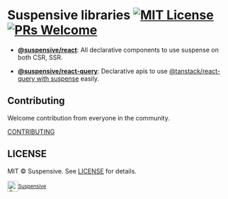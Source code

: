 # Suspensive libraries [![MIT License](https://img.shields.io/badge/license-MIT-blue.svg)](https://github.com/suspensive/react/blob/main/LICENSE) [![PRs Welcome](https://img.shields.io/badge/PRs-welcome-brightgreen.svg)](https://github.com/suspensive/react/pulls)

- [**@suspensive/react**](https://github.com/suspensive/react/tree/main/docs/react): All declarative components to use suspense on both CSR, SSR.

- [**@suspensive/react-query**](https://github.com/suspensive/react/tree/main/docs/react-query): Declarative apis to use [@tanstack/react-query with suspense](https://tanstack.com/query/v4/docs/guides/suspense) easily.

## Contributing

Welcome contribution from everyone in the community.

[CONTRIBUTING](<[./.github/CONTRIBUTING.md](https://github.com/suspensive/react/pulls)>)

## LICENSE

MIT © Suspensive. See [LICENSE](./LICENSE) for details.

<div align="center">
  <a title="Suspensive" href="https://github.com/suspensive">
    <div style='display:flex; align-items:center;'>
      <img alt="Suspensive" src="https://github.com/suspensive.png" width="24">
      <sup>Suspensive</sup>
    </div>
  </a>
</div>
